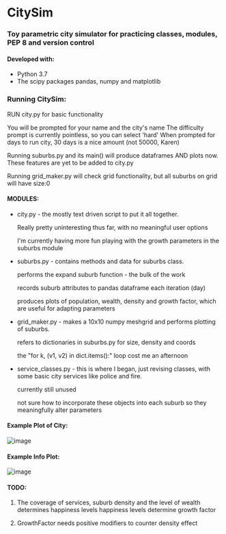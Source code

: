 # CitySim
### Toy parametric city simulator for practicing classes, modules, PEP 8 and version control

#### Developed with:
+ Python 3.7
+ The scipy packages pandas, numpy and matplotlib

### Running CitySim:

RUN city.py for basic functionality
    
You will be prompted for your name and the city's name
The difficulty prompt is currently pointless, so you can select 'hard'
When prompted for days to run city, 30 days is a nice amount (not 50000, Karen)
        
Running suburbs.py and its main() will produce dataframes AND plots now. 
These features are yet to be added to city.py
    
Running grid_maker.py will check grid functionality, but all suburbs on grid will have size:0
    
#### MODULES:
+ city.py - the mostly text driven script to put it all together.

    Really pretty uninteresting thus far, with no meaningful user options
    
    I'm currently having more fun playing with the growth parameters in the suburbs module
    
+ suburbs.py - contains methods and data for suburbs class.

    performs the expand suburb function - the bulk of the work
    
    records suburb attributes to pandas dataframe each iteration (day)
    
    produces plots of population, wealth, density and growth factor, which are useful for adapting parameters

+ grid_maker.py - makes a 10x10 numpy meshgrid and performs plotting of suburbs.

    refers to dictionaries in suburbs.py for size, density and coords
    
    the "for k, (v1, v2) in dict.items():" loop cost me an afternoon 

+ service_classes.py - this is where I began, just revising classes, with some basic city services like police and fire.

    currently still unused
    
    not sure how to incorporate these objects into each suburb so they meaningfully alter parameters

#### Example Plot of City:
    
![image](https://user-images.githubusercontent.com/24471071/51438974-e51b3500-1cb3-11e9-854c-81ad1ae33688.PNG)

#### Example Info Plot:

![image](https://user-images.githubusercontent.com/24471071/51439208-26f9aa80-1cb7-11e9-9e48-a464de0c4cc6.PNG)




#### TODO:
1. The coverage of services, suburb density and the level of wealth determines happiness levels
happiness levels determine growth factor

2. GrowthFactor needs positive modifiers to counter density effect


